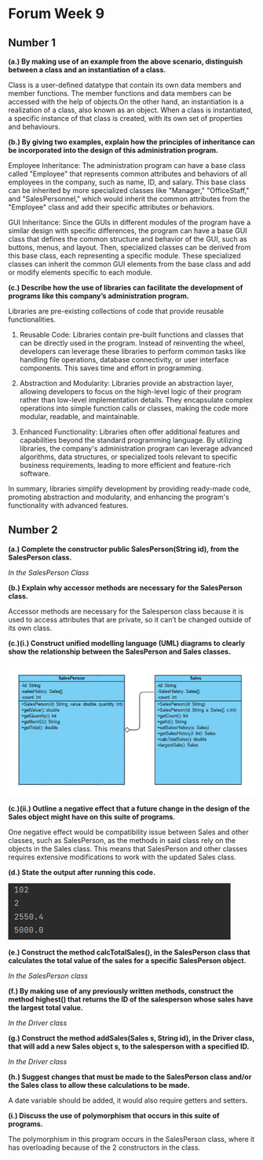 # Forum Week 9

## Number 1

**(a.) By making use of an example from the above scenario, distinguish between a class and an instantiation of a class.**

Class is a user-defined datatype that contain its own data members and member functions. The member functions and data members can be accessed with the help of objects.On the other hand, an instantiation is a realization of a class, also known as an object. When a class is instantiated, a specific instance of that class is created, with its own set of properties and behaviours.


**(b.) By giving two examples, explain how the principles of inheritance can be incorporated into the design of this administration program.**

Employee Inheritance:
The administration program can have a base class called "Employee" that represents common attributes and behaviors of all employees in the company, such as name, ID, and salary. This base class can be inherited by more specialized classes like "Manager," "OfficeStaff," and "SalesPersonnel," which would inherit the common attributes from the "Employee" class and add their specific attributes or behaviors.

GUI Inheritance:
Since the GUIs in different modules of the program have a similar design with specific differences, the program can have a base GUI class that defines the common structure and behavior of the GUI, such as buttons, menus, and layout. Then, specialized classes can be derived from this base class, each representing a specific module. These specialized classes can inherit the common GUI elements from the base class and add or modify elements specific to each module.


**(c.) Describe how the use of libraries can facilitate the development of programs like this company’s administration program.**

Libraries are pre-existing collections of code that provide reusable functionalities.
1. Reusable Code: Libraries contain pre-built functions and classes that can be directly used in the program. Instead of reinventing the wheel, developers can leverage these libraries to perform common tasks like handling file operations, database connectivity, or user interface components. This saves time and effort in programming.

2. Abstraction and Modularity: Libraries provide an abstraction layer, allowing developers to focus on the high-level logic of their program rather than low-level implementation details. They encapsulate complex operations into simple function calls or classes, making the code more modular, readable, and maintainable.

3. Enhanced Functionality: Libraries often offer additional features and capabilities beyond the standard programming language. By utilizing libraries, the company's administration program can leverage advanced algorithms, data structures, or specialized tools relevant to specific business requirements, leading to more efficient and feature-rich software.

In summary, libraries simplify development by providing ready-made code, promoting abstraction and modularity, and enhancing the program's functionality with advanced features.

## Number 2

**(a.) Complete the constructor public SalesPerson(String id), from the SalesPerson class.**

*In the SalesPerson Class*



**(b.) Explain why accessor methods are necessary for the SalesPerson class.**

Accessor methods are necessary for the Salesperson class because it is used to access attributes that are private, so it can’t be changed outside of its own class.


**(c.)(i.) Construct unified modelling language (UML) diagrams to clearly show the relationship between the SalesPerson and Sales classes.**

![UML](images/UML.png)


**(c.)(ii.) Outline a negative effect that a future change in the design of the Sales object might have on this suite of programs.**

One negative effect would be compatibility issue between Sales and other classes, such as SalesPerson, as the methods in said class rely on the objects in the Sales class. This means that SalesPerson and other classes requires extensive modifications to work with the updated Sales class.


**(d.) State the output after running this code.**

![output](images/Result.png)



**(e.) Construct the method calcTotalSales(), in the SalesPerson class that calculates the total value of the sales for a specific SalesPerson object.**

*In the SalesPerson class*


**(f.) By making use of any previously written methods, construct the method highest() that returns the ID of the salesperson whose sales have the largest total value.**

*In the Driver class*


**(g.) Construct the method addSales(Sales s, String id), in the Driver class, that will add a new Sales object s, to the salesperson with a specified ID.**

*In the Driver class*


**(h.) Suggest changes that must be made to the SalesPerson class and/or the Sales class to allow these calculations to be made.**

A date variable should be added, it would also require getters and setters.

**(i.) Discuss the use of polymorphism that occurs in this suite of programs.**

The polymorphism in this program occurs in the SalesPerson class, where it has overloading because of the 2 constructors in the class.
